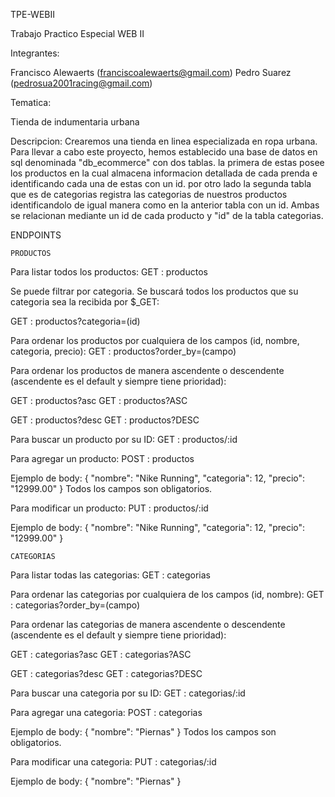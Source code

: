 TPE-WEBII

Trabajo Practico Especial WEB II

Integrantes:

Francisco Alewaerts (franciscoalewaerts@gmail.com) Pedro Suarez (pedrosua2001racing@gmail.com)

Tematica:

Tienda de indumentaria urbana

Descripcion: Crearemos una tienda en linea especializada en ropa urbana. Para llevar a cabo este proyecto, hemos establecido una base de datos en sql denominada "db_ecommerce" con dos tablas. la primera de estas posee los productos en la cual almacena informacion detallada de cada prenda e identificando cada una de estas con un id. por otro lado la segunda tabla que es de categorias registra las categorias de nuestros productos identificandolo de igual manera como en la anterior tabla con un id. Ambas se relacionan mediante un id de cada producto y "id" de la tabla categorias.

ENDPOINTS

	PRODUCTOS

Para listar todos los productos:
GET : productos

Se puede filtrar por categoria. 
Se buscará todos los productos que su categoria sea la recibida por $_GET:

GET : productos?categoria=(id)

Para ordenar los productos por cualquiera de los campos (id, nombre, categoria, precio):
GET : productos?order_by=(campo)

Para ordenar los productos de manera ascendente o descendente (ascendente es el default y siempre tiene prioridad):

GET : productos?asc
GET : productos?ASC

GET : productos?desc
GET : productos?DESC

Para buscar un producto por su ID:
GET : productos/:id

Para agregar un producto:
POST : productos

Ejemplo de body:
    {
		"nombre": "Nike Running",
		"categoria": 12,
		"precio": "12999.00"
	}
Todos los campos son obligatorios.

Para modificar un producto:
PUT : productos/:id

Ejemplo de body:
    {
		"nombre": "Nike Running",
		"categoria": 12,
		"precio": "12999.00"
	}

	CATEGORIAS


Para listar todas las categorias:
GET : categorias

Para ordenar las categorias por cualquiera de los campos (id, nombre):
GET : categorias?order_by=(campo)

Para ordenar las categorias de manera ascendente o descendente (ascendente es el default y siempre tiene prioridad):

GET : categorias?asc
GET : categorias?ASC

GET : categorias?desc
GET : categorias?DESC

Para buscar una categoria por su ID:
GET : categorias/:id

Para agregar una categoria:
POST : categorias

Ejemplo de body:
    {
		"nombre": "Piernas"
	}
Todos los campos son obligatorios.

Para modificar una categoria:
PUT : categorias/:id

Ejemplo de body:
    {
		"nombre": "Piernas"
	}